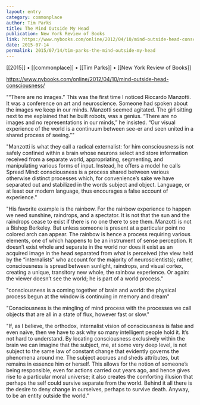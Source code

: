 ```yaml
---
layout: entry
category: commonplace
author: Tim Parks
title: The Mind Outside My Head
publication: New York Review of Books
link: https://www.nybooks.com/online/2012/04/10/mind-outside-head-consciousness/
date: 2015-07-14
permalink: 2015/07/14/tim-parks-the-mind-outside-my-head
---
```


[[2015]] • [[commonplace]] • [[Tim Parks]] • [[New York Review of Books]] 

https://www.nybooks.com/online/2012/04/10/mind-outside-head-consciousness/

"“There are no images.” This was the first time I noticed Riccardo Manzotti. It was a conference on art and neuroscience. Someone had spoken about the images we keep in our minds. Manzotti seemed agitated. The girl sitting next to me explained that he built robots, was a genius. “There are no images and no representations in our minds,” he insisted. “Our visual experience of the world is a continuum between see-er and seen united in a shared process of seeing.”"

"Manzotti is what they call a radical externalist: for him consciousness is not safely confined within a brain whose neurons select and store information received from a separate world, appropriating, segmenting, and manipulating various forms of input. Instead, he offers a model he calls Spread Mind: consciousness is a process shared between various otherwise distinct processes which, for convenience’s sake we have separated out and stabilized in the words subject and object. Language, or at least our modern language, thus encourages a false account of experience."

"His favorite example is the rainbow. For the rainbow experience to happen we need sunshine, raindrops, and a spectator. It is not that the sun and the raindrops cease to exist if there is no one there to see them. Manzotti is not a Bishop Berkeley. But unless someone is present at a particular point no colored arch can appear. The rainbow is hence a process requiring various elements, one of which happens to be an instrument of sense perception. It doesn’t exist whole and separate in the world nor does it exist as an acquired image in the head separated from what is perceived (the view held by the “internalists” who account for the majority of neuroscientists); rather, consciousness is spread between sunlight, raindrops, and visual cortex, creating a unique, transitory new whole, the rainbow experience. Or again: the viewer doesn’t see the world; he is part of a world process."

"consciousness is a coming together of brain and world: the physical process begun at the window is continuing in memory and dream"

"Consciousness is the mingling of mind process with the processes we call objects that are all in a state of flux, however fast or slow."
 
"If, as I believe, the orthodox, internalist vision of consciousness is false and even naive, then we have to ask why so many intelligent people hold it. It’s not hard to understand. By locating consciousness exclusively within the brain we can imagine that the subject, me, at some very deep level, is not subject to the same law of constant change that evidently governs the phenomena around me. The subject accrues and sheds attributes, but remains in essence him or herself. This allows for the notion of someone’s being responsible, even for actions carried out years ago, and hence gives rise to a particular moral universe; it also creates the comforting illusion that perhaps the self could survive separate from the world. Behind it all there is the desire to deny change in ourselves, perhaps to survive death. Anyway, to be an entity outside the world."
